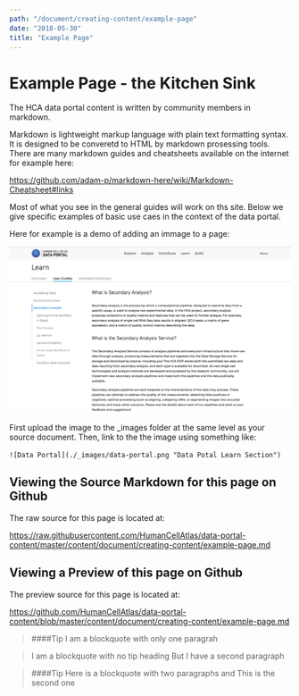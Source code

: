 ```yaml
---
path: "/document/creating-content/example-page"
date: "2018-05-30"
title: "Example Page"
---
```


# Example Page - the Kitchen Sink
 
The HCA data portal content is written by community members in markdown.

Markdown is lightweight markup language with plain text formatting syntax. It is designed to be converetd to HTML by markdown prosessing tools. There are many markdown guides and cheatsheets available on the internet for example here: 

https://github.com/adam-p/markdown-here/wiki/Markdown-Cheatsheet#links

Most of what you see in the general guides will work on ths site. Below we give specific examples of  basic use caes in the context of the data portal.

Here for example is a demo of adding an immage to a page:

![Data Portal](./_images/data-portal.png "Data Potal Learn Section")

First upload the image to the _images folder at the same level as your source document.
Then, link to the the image using something like:

```![Data Portal](./_images/data-portal.png "Data Potal Learn Section")```


## Viewing the Source Markdown for this page on Github

The raw source for this page is located at:

https://raw.githubusercontent.com/HumanCellAtlas/data-portal-content/master/content/document/creating-content/example-page.md


## Viewing a Preview of this page on Github

The preview source for this page is located at:

https://github.com/HumanCellAtlas/data-portal-content/blob/master/content/document/creating-content/example-page.md


 
>####Tip
>I am a blockquote with only one paragrah

>I am a blockquote with no tip heading
>But I have a second paragraph

>####Tip
>Here is a blockquote with two paragraphs and
>This is the second one
